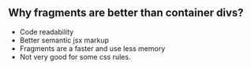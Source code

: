 ## Why fragments are better than container divs?

* Code readability
* Better semantic jsx markup
* Fragments are a faster and use less memory
* Not very good for some css rules.